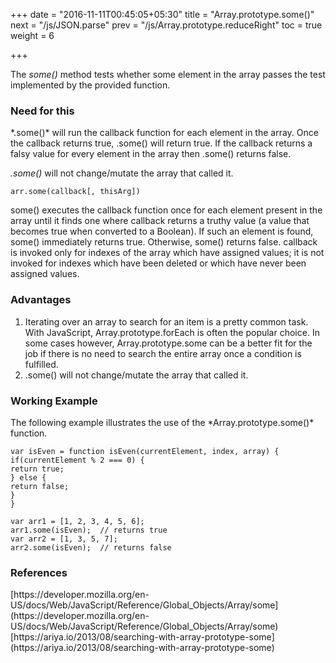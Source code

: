 +++
date = "2016-11-11T00:45:05+05:30"
title = "Array.prototype.some()"
next = "/js/JSON.parse"
prev = "/js/Array.prototype.reduceRight"
toc = true
weight = 6

+++

The *some()* method tests whether some element in the array passes the test implemented by the provided function.

<h3>Need for this</h3>
*.some()* will run the callback function for each element in the array. Once the callback returns true, .some() will return true. If the callback returns a falsy value for every element in the array then .some() returns false.

*.some()* will not change/mutate the array that called it.

    arr.some(callback[, thisArg])

some() executes the callback function once for each element present in the array until it finds one where callback returns a truthy value (a value that becomes true when converted to a Boolean). If such an element is found, some() immediately returns true. Otherwise, some() returns false. callback is invoked only for indexes of the array which have assigned values; it is not invoked for indexes which have been deleted or which have never been assigned values.

<h3>Advantages</h3>
<ol>
  <li>Iterating over an array to search for an item is a pretty common task. With JavaScript, Array.prototype.forEach is often the popular choice. In some cases however, Array.prototype.some can be a better fit for the job if there is no need to search the entire array once a condition is fulfilled.</li>
  <li>.some() will not change/mutate the array that called it.</li>
</ol>


<h3>Working Example</h3>
The following example illustrates the use of the *Array.prototype.some()* function.

    var isEven = function isEven(currentElement, index, array) {
    if(currentElement % 2 === 0) {
    return true;
    } else {
    return false;
    }
    }

    var arr1 = [1, 2, 3, 4, 5, 6];
    arr1.some(isEven);  // returns true
    var arr2 = [1, 3, 5, 7];
    arr2.some(isEven);  // returns false

<h3>References</h3>
[https://developer.mozilla.org/en-US/docs/Web/JavaScript/Reference/Global_Objects/Array/some](https://developer.mozilla.org/en-US/docs/Web/JavaScript/Reference/Global_Objects/Array/some)<br/>
[https://ariya.io/2013/08/searching-with-array-prototype-some](https://ariya.io/2013/08/searching-with-array-prototype-some)